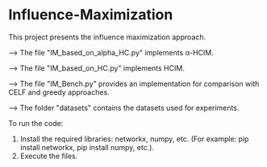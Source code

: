 # Influence-Maximization

This project presents the influence maximization approach.

--> The file "IM_based_on_alpha_HC.py" implements α-HCIM.

--> The file "IM_based_on_HC.py" implements HCIM.

--> The file "IM_Bench.py" provides an implementation for comparison with CELF and greedy approaches.

--> The folder "datasets" contains the datasets used for experiments.

To run the code:

1) Install the required libraries: networkx, numpy, etc. (For example: pip install networkx, pip install numpy, etc.).
2) Execute the files.

